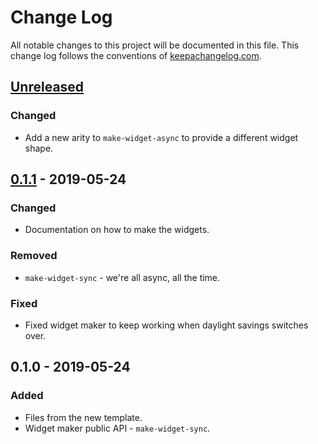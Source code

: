# Change Log
All notable changes to this project will be documented in this file. This change log follows the conventions of [keepachangelog.com](http://keepachangelog.com/).

## [Unreleased]
### Changed
- Add a new arity to `make-widget-async` to provide a different widget shape.

## [0.1.1] - 2019-05-24
### Changed
- Documentation on how to make the widgets.

### Removed
- `make-widget-sync` - we're all async, all the time.

### Fixed
- Fixed widget maker to keep working when daylight savings switches over.

## 0.1.0 - 2019-05-24
### Added
- Files from the new template.
- Widget maker public API - `make-widget-sync`.

[Unreleased]: https://github.com/your-name/spike-memory/compare/0.1.1...HEAD
[0.1.1]: https://github.com/your-name/spike-memory/compare/0.1.0...0.1.1
